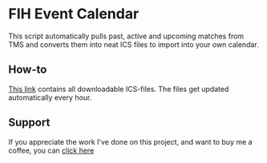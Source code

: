# FIH Event Calendar
This script automatically pulls past, active and upcoming matches from TMS and converts them into neat ICS files to import into your own calendar.

## How-to
[This link](https://martijn-van-kekem-development.github.io/fih-event-calendar/) contains all downloadable ICS-files.
The files get updated automatically every hour.

## Support
If you appreciate the work I've done on this project, and want to buy me a coffee, you can [click here](https://buymeacoffee.com/martijnvankekem)